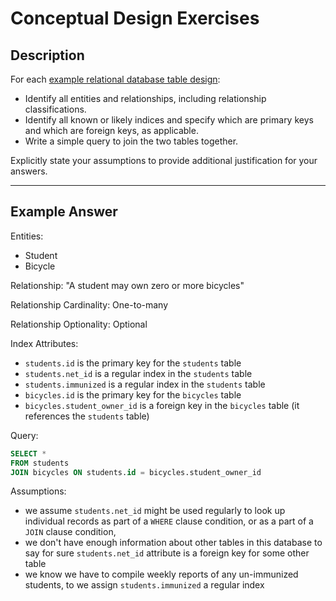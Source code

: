 # Conceptual Design Exercises

## Description

For each [example relational database table design](/resources/database-design/physical-design/examples):

  + Identify all entities and relationships, including relationship classifications.
  + Identify all known or likely indices and specify which are primary keys and which are foreign keys, as applicable.
  + Write a simple query to join the two tables together.

Explicitly state your assumptions to provide additional justification for your answers.

<hr>

## Example Answer

Entities:
 + Student
 + Bicycle

Relationship: "A student may own zero or more bicycles"

Relationship Cardinality: One-to-many

Relationship Optionality: Optional

Index Attributes:
 + `students.id` is the primary key for the `students` table
 + `students.net_id` is a regular index in the `students` table
 + `students.immunized` is a regular index in the `students` table
 + `bicycles.id` is the primary key for the `bicycles` table
 + `bicycles.student_owner_id` is a foreign key in the `bicycles` table (it references the `students` table)

Query:

```` sql
SELECT *
FROM students
JOIN bicycles ON students.id = bicycles.student_owner_id
````

Assumptions:

 + we assume `students.net_id` might be used regularly to look up individual records as part of a `WHERE` clause condition, or as a part of a `JOIN` clause condition,
 + we don't have enough information about other tables in this database to say for sure `students.net_id` attribute is a foreign key for some other table
 + we know we have to compile weekly reports of any un-immunized students, to we assign `students.immunized` a regular index
